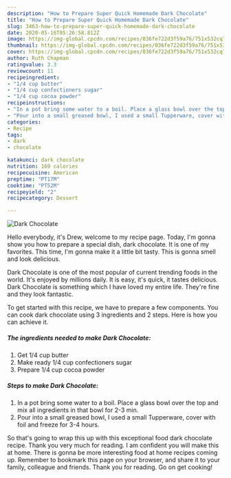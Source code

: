 ```yaml
---
description: "How to Prepare Super Quick Homemade Dark Chocolate"
title: "How to Prepare Super Quick Homemade Dark Chocolate"
slug: 3463-how-to-prepare-super-quick-homemade-dark-chocolate
date: 2020-05-16T05:26:58.812Z
image: https://img-global.cpcdn.com/recipes/036fe722d3f59a76/751x532cq70/dark-chocolate-recipe-main-photo.jpg
thumbnail: https://img-global.cpcdn.com/recipes/036fe722d3f59a76/751x532cq70/dark-chocolate-recipe-main-photo.jpg
cover: https://img-global.cpcdn.com/recipes/036fe722d3f59a76/751x532cq70/dark-chocolate-recipe-main-photo.jpg
author: Ruth Chapman
ratingvalue: 3.3
reviewcount: 11
recipeingredient:
- "1/4 cup butter"
- "1/4 cup confectioners sugar"
- "1/4 cup cocoa powder"
recipeinstructions:
- "In a pot bring some water to a boil. Place a glass bowl over the top and mix all ingredients in that bowl for 2-3 min."
- "Pour into a small greased bowl, I used a small Tupperware, cover with foil and freeze for 3-4 hours."
categories:
- Recipe
tags:
- dark
- chocolate

katakunci: dark chocolate 
nutrition: 169 calories
recipecuisine: American
preptime: "PT17M"
cooktime: "PT52M"
recipeyield: "2"
recipecategory: Dessert

---
```



![Dark Chocolate](https://img-global.cpcdn.com/recipes/036fe722d3f59a76/751x532cq70/dark-chocolate-recipe-main-photo.jpg)

Hello everybody, it's Drew, welcome to my recipe page. Today, I'm gonna show you how to prepare a special dish, dark chocolate. It is one of my favorites. This time, I'm gonna make it a little bit tasty. This is gonna smell and look delicious.

Dark Chocolate is one of the most popular of current trending foods in the world. It's enjoyed by millions daily. It is easy, it's quick, it tastes delicious. Dark Chocolate is something which I have loved my entire life. They're fine and they look fantastic.




To get started with this recipe, we have to prepare a few components. You can cook dark chocolate using 3 ingredients and 2 steps. Here is how you can achieve it.

<!--inarticleads1-->

##### The ingredients needed to make Dark Chocolate:

1. Get 1/4 cup butter
1. Make ready 1/4 cup confectioners sugar
1. Prepare 1/4 cup cocoa powder




<!--inarticleads2-->

##### Steps to make Dark Chocolate:

1. In a pot bring some water to a boil. Place a glass bowl over the top and mix all ingredients in that bowl for 2-3 min.
1. Pour into a small greased bowl, I used a small Tupperware, cover with foil and freeze for 3-4 hours.




So that's going to wrap this up with this exceptional food dark chocolate recipe. Thank you very much for reading. I am confident you will make this at home. There is gonna be more interesting food at home recipes coming up. Remember to bookmark this page on your browser, and share it to your family, colleague and friends. Thank you for reading. Go on get cooking!
